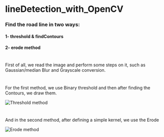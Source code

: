 # lineDetection_with_OpenCV

### Find the road line in two ways:
#### 1- threshold & findContours
#### 2- erode method

#
First of all, we read the image and perform some steps on it, such as Gaussian/median Blur and Grayscale conversion.
#

For the first method, we use Binary threshold and then after finding the Contours, we draw them.

![Threshold method](https://github.com/Hpouralireza/lineDetection_with_OpenCV/assets/47522202/4cff5361-ec66-4b95-be17-ecdb9627d2ab)

#

And in the second method, after defining a simple kernel, we use the Erode

![Erode method](https://github.com/Hpouralireza/lineDetection_with_OpenCV/assets/47522202/c6710163-0afd-4c08-9af9-f2a00bfcbae6)
